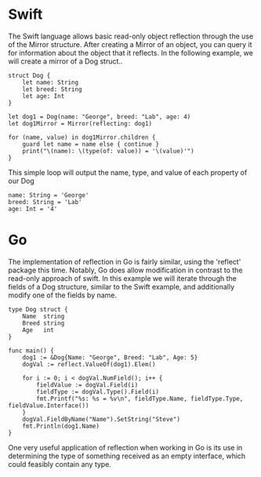 # Swift 
The Swift language allows basic read-only object reflection through the use of the Mirror structure. After creating a Mirror of an object, you can query it for information about the object that it reflects. In the following example, we will create a mirror of a Dog struct..

```
struct Dog {
    let name: String
    let breed: String
    let age: Int
}

let dog1 = Dog(name: "George", breed: "Lab", age: 4)
let dog1Mirror = Mirror(reflecting: dog1)

for (name, value) in dog1Mirror.children {
    guard let name = name else { continue }
    print("\(name): \(type(of: value)) = '\(value)'")
}
```

This simple loop will output the name, type, and value of each property of our Dog

```
name: String = 'George'
breed: String = 'Lab'
age: Int = '4'
```

# Go
The implementation of reflection in Go is fairly similar, using the 'reflect' package this time. Notably, Go does allow modification in contrast to the read-only approach of swift. In this example we will iterate through the fields of a Dog structure, similar to the Swift example, and additionally modify one of the fields by name.

```
type Dog struct {
	Name  string
	Breed string
	Age   int
}

func main() {
	dog1 := &Dog{Name: "George", Breed: "Lab", Age: 5}
	dogVal := reflect.ValueOf(dog1).Elem()

	for i := 0; i < dogVal.NumField(); i++ {
		fieldValue := dogVal.Field(i)
		fieldType := dogVal.Type().Field(i)
		fmt.Printf("%s: %s = %v\n", fieldType.Name, fieldType.Type, fieldValue.Interface())
	}
	dogVal.FieldByName("Name").SetString("Steve")
	fmt.Println(dog1.Name)
}
```

One very useful application of reflection when working in Go is its use in determining the type of something received as an empty interface, which could feasibly contain any type. 
                                           
